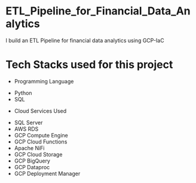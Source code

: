 # ETL_Pipeline_for_Financial_Data_Analytics

I build an ETL Pipeline for financial data analytics using GCP-IaC

# Tech Stacks used for this project

- Programming Language

* Python
* SQL

- Cloud Services Used

* SQL Server
* AWS RDS
* GCP Compute Engine
* GCP Cloud Functions
* Apache NiFi
* GCP Cloud Storage
* GCP BigQuery
* GCP Dataproc
* GCP Deployment Manager
